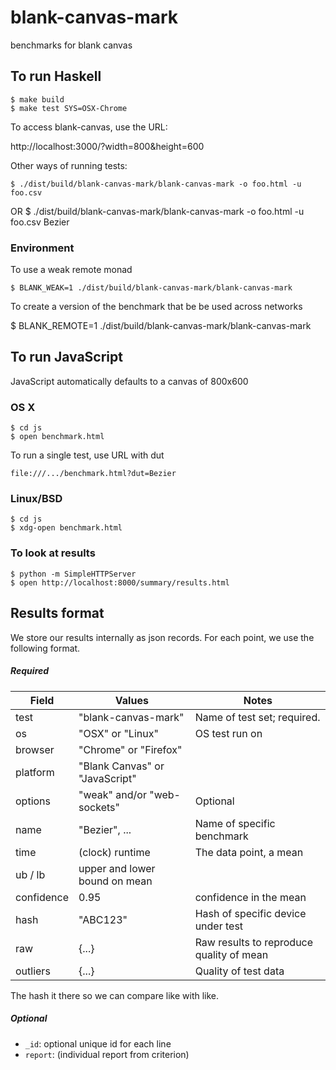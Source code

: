 blank-canvas-mark
=================

benchmarks for blank canvas

## To run Haskell

    $ make build
    $ make test SYS=OSX-Chrome

To access blank-canvas, use the URL:

   http://localhost:3000/?width=800&height=600

Other ways of running tests:

    $ ./dist/build/blank-canvas-mark/blank-canvas-mark -o foo.html -u foo.csv
OR
    $ ./dist/build/blank-canvas-mark/blank-canvas-mark -o foo.html -u foo.csv Bezier



### Environment


To use a weak remote monad

    $ BLANK_WEAK=1 ./dist/build/blank-canvas-mark/blank-canvas-mark 

To create a version of the benchmark that be be used across networks

   $ BLANK_REMOTE=1 ./dist/build/blank-canvas-mark/blank-canvas-mark 


## To run JavaScript

JavaScript automatically defaults to a canvas of 800x600

### OS X
    $ cd js
    $ open benchmark.html

To run a single test, use URL with dut

    file:///.../benchmark.html?dut=Bezier

### Linux/BSD
    $ cd js
    $ xdg-open benchmark.html


### To look at results

    $ python -m SimpleHTTPServer
    $ open http://localhost:8000/summary/results.html

## Results format

We store our results internally as json records. For each point, we use the following format.

##### Required

Field | Values | Notes
------|--------|------
test     | "blank-canvas-mark"         | Name of test set; required.
os       | "OSX" or "Linux"            | OS test run on
browser  | "Chrome" or "Firefox"       | 
platform | "Blank Canvas" or "JavaScript" | 
options  | "weak" and/or "web-sockets" | Optional 
name     | "Bezier", ...               | Name of specific benchmark
time     | (clock) runtime             | The data point, a mean
ub / lb  |  upper and lower bound on mean | 
confidence | 0.95                      | confidence in the mean
hash     | "ABC123"                    | Hash of specific device under test
raw      | {...}                       | Raw results to reproduce quality of mean
outliers | {...}                       | Quality of test data

The hash it there so we can compare like with like.

##### Optional

 * `_id`: optional unique id for each line
 * `report`: (individual report from criterion)


